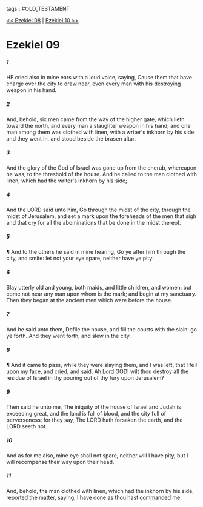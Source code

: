 tags:: #OLD_TESTAMENT

[<< Ezekiel 08](OLD_TESTAMENT/26_Ezekiel/Ezekiel_08.md) | [Ezekiel 10 >>](OLD_TESTAMENT/26_Ezekiel/Ezekiel_10.md)

# Ezekiel 09

##### 1

HE cried also in mine ears with a loud voice, saying, Cause them that have charge over the city to draw near, even every man with his destroying weapon in his hand.

##### 2

And, behold, six men came from the way of the higher gate, which lieth toward the north, and every man a slaughter weapon in his hand; and one man among them was clothed with linen, with a writer's inkhorn by his side: and they went in, and stood beside the brasen altar.

##### 3

And the glory of the God of Israel was gone up from the cherub, whereupon he was, to the threshold of the house. And he called to the man clothed with linen, which had the writer's inkhorn by his side;

##### 4

And the LORD said unto him, Go through the midst of the city, through the midst of Jerusalem, and set a mark upon the foreheads of the men that sigh and that cry for all the abominations that be done in the midst thereof.

##### 5

¶ And to the others he said in mine hearing, Go ye after him through the city, and smite: let not your eye spare, neither have ye pity:

##### 6

Slay utterly old and young, both maids, and little children, and women: but come not near any man upon whom is the mark; and begin at my sanctuary. Then they began at the ancient men which were before the house.

##### 7

And he said unto them, Defile the house, and fill the courts with the slain: go ye forth. And they went forth, and slew in the city.

##### 8

¶ And it came to pass, while they were slaying them, and I was left, that I fell upon my face, and cried, and said, Ah Lord GOD! wilt thou destroy all the residue of Israel in thy pouring out of thy fury upon Jerusalem?

##### 9

Then said he unto me, The iniquity of the house of Israel and Judah is exceeding great, and the land is full of blood, and the city full of perverseness: for they say, The LORD hath forsaken the earth, and the LORD seeth not.

##### 10

And as for me also, mine eye shall not spare, neither will I have pity, but I will recompense their way upon their head.

##### 11

And, behold, the man clothed with linen, which had the inkhorn by his side, reported the matter, saying, I have done as thou hast commanded me.
